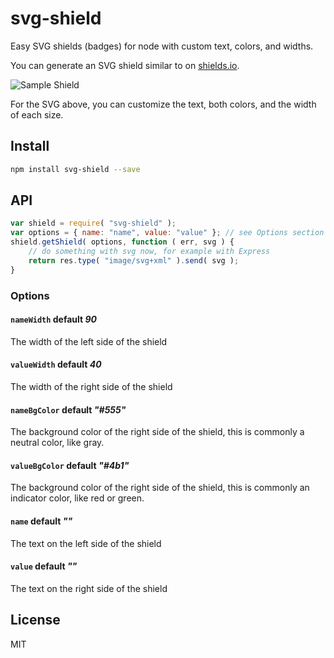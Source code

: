 # svg-shield

Easy SVG shields (badges) for node with custom text, colors, and widths.

You can generate an SVG shield similar to on [shields.io](http://shields.io).

![Sample Shield](https://cdn.rawgit.com/jrit/svg-shield/master/shield.svg)

For the SVG above, you can customize the text, both colors, and the width of each size.

## Install

```bash
npm install svg-shield --save
```

## API

```js
var shield = require( "svg-shield" );
var options = { name: "name", value: "value" }; // see Options section
shield.getShield( options, function ( err, svg ) {
    // do something with svg now, for example with Express
    return res.type( "image/svg+xml" ).send( svg );
}
```

### Options

#### `nameWidth` default _90_
The width of the left side of the shield

#### `valueWidth` default _40_
The width of the right side of the shield

#### `nameBgColor` default _"#555"_
The background color of the right side of the shield, this is commonly a neutral color, like gray.

#### `valueBgColor` default _"#4b1"_
The background color of the right side of the shield, this is commonly an indicator color, like red or green.

#### `name` default _""_
The text on the left side of the shield

#### `value` default _""_
The text on the right side of the shield

## License

MIT
